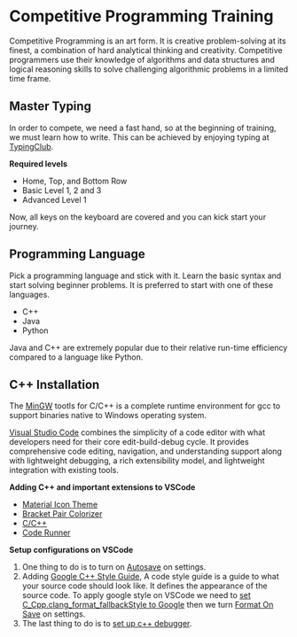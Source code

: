 # Competitive Programming Training

Competitive Programming is an art form. It is creative problem-solving at its finest, a combination of hard analytical thinking and creativity. Competitive programmers use their knowledge of algorithms and data structures and logical reasoning skills to solve challenging algorithmic problems in a limited time frame. 

## Master Typing
In order to compete, we need a fast hand, so at the beginning of training, we must learn how to write. This can be achieved by enjoying typing at [TypingClub](https://www.typingclub.com/).

**Required levels**

* Home, Top, and Bottom Row
* Basic Level 1, 2 and 3
* Advanced Level 1

Now, all keys on the keyboard are covered and you can kick start your journey.

## Programming Language 
Pick a programming language and stick with it. Learn the basic syntax and start solving beginner problems. It is preferred to start with one of these languages.

* C++
* Java
* Python

Java and C++ are extremely popular due to their relative run-time efficiency compared to a language like Python.

## C++ Installation
The [MinGW](https://www.ics.uci.edu/~pattis/common/handouts/mingweclipse/mingw.html) tootls for C/C++ is a complete runtime environment for gcc to support binaries native to Windows operating system.

[Visual Studio Code](https://code.visualstudio.com/download) combines the simplicity of a code editor with what developers need for their core edit-build-debug cycle. It provides comprehensive code editing, navigation, and understanding support along with lightweight debugging, a rich extensibility model, and lightweight integration with existing tools.

**Adding C++ and important extensions to VSCode**
  * [Material Icon Theme](https://marketplace.visualstudio.com/items?itemName=PKief.material-icon-theme)
  * [Bracket Pair Colorizer](https://marketplace.visualstudio.com/items?itemName=CoenraadS.bracket-pair-colorizer-2)
  * [C/C++](https://marketplace.visualstudio.com/items?itemName=ms-vscode.cpptools)
  * [Code Runner](https://marketplace.visualstudio.com/items?itemName=formulahendry.code-runner)

**Setup configurations on VSCode**
1. One thing to do is to turn on [Autosave](https://techdecodetutorials.com/visual-studio-code/enable-auto-save-in-visual-studio-code/) on settings.
2.  Adding [Google C++ Style Guide](https://google.github.io/styleguide/cppguide.html), A code style guide is a guide to what your source code should look like. It defines the appearance of the source code. To apply google style on VSCode we need to [set C_Cpp.clang_format_fallbackStyle to Google](https://stackoverflow.com/questions/45823734/visual-studio-code-formatting-for) then we turn [Format On Save](https://stackoverflow.com/questions/39494277/how-do-you-format-code-on-save-in-vs-code) on settings.
3.  The last thing to do is to [set up c++ debugger](https://code.visualstudio.com/docs/languages/cpp).